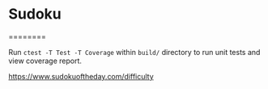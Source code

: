 # Sudoku
========

Run `ctest -T Test -T Coverage` within `build/` directory to run unit tests and view coverage report.

https://www.sudokuoftheday.com/difficulty